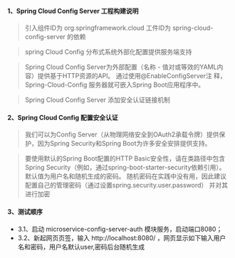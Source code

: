 #### 1、Spring Cloud Config Server 工程构建说明
> 引入组件ID为 org.springframework.cloud 工件ID为 spring-cloud-config-server 的依赖

> spring Cloud Config 分布式系统外部化配置提供服务端支持

> Spring Cloud Config Server为外部配置（名称 - 值对或等效的YAML内容）提供基于HTTP资源的API。 通过使用@EnableConfigServer注
释，Spring-Cloud-Config 服务器就可嵌入Spring Boot应用程序中。

> Spring Cloud Config Server 添加安全认证链接机制

#### 2、Spring Cloud Config 配置安全认证
> 我们可以为Config Server（从物理网络安全到OAuth2承载令牌）提供保护，因为Spring Security和Spring Boot为许多安全安排提供支持。
	
> 要使用默认的Spring Boot配置的HTTP Basic安全性，请在类路径中包含Spring Security（例如，通过spring-boot-starter-security依赖引用）。
 默认值为用户名和随机生成的密码。 随机密码在实践中没有用，因此建议配置自己的管理密码（通过设置spring.security.user.password）
 并对其进行加密
 
#### 3、测试顺序
* 3.1、启动  microservice-config-server-auth 模块服务，启动端口8080；
* 3.2、新起网页页签，输入 http://localhost:8080/ ，网页显示如下输入用户名和密码，用户名默认user,密码后台随机生成
			
			
